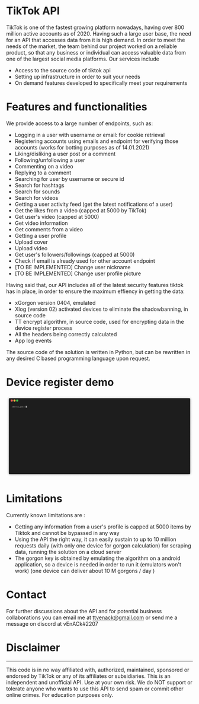 # TikTok API

TikTok is one of the fastest growing platform nowadays, having over 800 million active accounts as of 2020. Having such a large user base, the need for an API that accesses data from it is high demand. In order to meet the needs of the market, the team behind our project worked on a reliable product, so that any business or individual can access valuable data from one of the largest social media platforms.
Our services include

  - Access to the source code of tiktok api
  - Setting up infrastructure in order to suit your needs
  - On demand features developed to specifically meet your requirements

# Features and functionalities
We provide access to a large number of endpoints, such as:
  - Logging in a user with username or email: for cookie retrieval
  - Registering accounts using emails and endpoint for verifying those accounts (works for botting purposes as of 14.01.2021)
  - Liking/disliking a user post or a comment
  - Following/unfollowing a user
  - Commenting on a video
  - Replying to a comment
  - Searching for user by username or secure id
  - Search for hashtags
  - Search for sounds
  - Search for videos
  - Getting a user activity feed (get the latest notifications of a user)
  - Get the likes from a video (capped at 5000 by TikTok)
  - Get user's video (capped at 5000)
  - Get video information
  - Get comments from a video
  - Getting a user profile
  - Upload cover
  - Upload video
  - Get user's followers/followings (capped at 5000)
  - Check if email is already used for other account endpoint
  - [TO BE IMPLEMENTED] Change user nickname
  - [TO BE IMPLEMENTED] Change user profile picture

Having said that, our API includes all of the latest security features tiktok has in place, in order to ensure the maximum effiency in getting the data:

  - xGorgon version 0404, emulated
  - Xlog (version 02) activated devices to eliminate the shadowbanning, in source code
  - TT encrypt algorithm, in source code, used for encrypting data in the device register process
  - All the headers being correctly calculated
  - App log events

The source code of the solution is written in Python, but can be rewritten in any desired C based programming language upon request.

# Device register demo
![](dev_register.gif)


# Limitations

Currently known limitations are :

- Getting any information from a user's profile is capped at 5000 items by Tiktok and cannot be bypassed in any way
- Using the API the right way, it can easily sustain to up to 10 million requests daily (with only one device for gorgon calculation) for scraping data, running the solution on a cloud server
- The gorgon key is obtained by emulating the algorithm on a android application, so a device is needed in order to run it (emulators won't work) (one device can deliver about 10 M gorgons / day )

# Contact

For further discussions about the API and for potential business collaborations you can email me at ttvenack@gmail.com or send me a message on discord at vEnACk#2207

# Disclaimer
----
This code is in no way affiliated with, authorized, maintained, sponsored or endorsed by TikTok or any of its affiliates or subsidiaries. This is an independent and unofficial API. Use at your own risk. We do NOT support or tolerate anyone who wants to use this API to send spam or commit other online crimes. For education purposes only.

